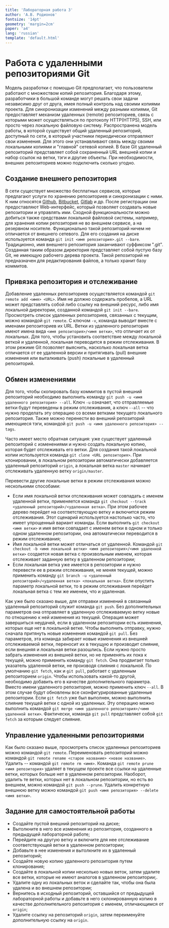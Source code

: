 ```yaml
---
title: 'Лабораторная работа 3'
author: 'А.В. Родионов'
fontsize: '14pt'
geometry: 'margin=2cm'
paper: 'a4'
lang: 'russian'
template: 'default.html'
---
```


# Работа с удаленными репозиториями Git

Модель разработки с помощью Git предполагает, что пользователи работают с множеством копий
репозитория. Благодаря этому, разработчики в большой команде могут решать свои задачи независимо
друг от друга, имея полный контроль над своими копиями проекта. Для синхронизации изменений между
разными копиями, Git предоставляет механизм удаленных (remote) репозиториев, связь с которыми может
осуществляться по протоколу HTTP(HTTPS), SSH, или просто через локальную файловую систему.
Распространена модель работы, в которой существует общий удаленный репозиторий,
доступный по сети, в который участники периодически отправляют свои изменения. Для этого они
устанавливают связь между своими локальными копиями и "главной" сетевой копией. В базе Git удаленный
репозиторий представляет собой сохраненный URL внешней копии и набор ссылок на ветки, тэги и другие
объекты. При необходимости, внешних репозиториев можно подключить сколько угодно.

## Создание внешнего репозитория

В сети существует множество бесплатных сервисов, которые предлагают услуги по хранению репозиториев
и синхронизации с ними. К ним относятся [Github](https://github.com),
[Bitbucket](https://bitbucket.org), [Gitlab](https://gitlab.com) и др. После регистрации они
предоставляют Web-интерфейс, который позволяет создавать новые репозитории и управлять ими. Сходной
функциональности можно добиться также средствами локальной файловой системы, например, для хранения
копии репозитория не во внешнем сервисе, а на резервном носителе. Функционально такой репозиторий
ничем не отличается от внешнего сетевого. Для его создания на диске используется команда `git init
<имя репозитория>.git --bare`. Традиционно, имя внешнего репозитория заканчивают суффиксом ".git".
Созданная таким образом директория представляет собой пустую базу Git, не имеющую рабочего дерева
проекта. Такой репозиторий не предназначен для редактирования файлов, а только хранит базу коммитов.

## Привязка репозитория и отслеживание

Добавление удаленных репозиториев осуществляется командой `git remote add <имя> <URL>`. Имя не
должно содержать пробелов, а URL может представлять собой либо ссылку на внешний ресурс, либо имя
локальной директории, созданной командой `git init --bare`. Просмотреть список удаленных
репозиториев, связанных с текущим, можно командой `git remote`. С ключом `-v`, команда выводит
вместе с именами репозиториев их URL. Ветки из удаленного репозитория имеют имена вида `<имя
репозитория>/<имя ветки>`, что отличает их от локальных. Для того, чтобы установить соответствие
между локальной веткой и удаленной, локальная переводится в режим отслеживания. В этом режиме Git
позволяет выяснить, насколько локальная ветка отличается от ее удаленной версии и притягивать (pull)
внешние изменения или выталкивать (push) локальные в удаленный репозиторий.

## Обмен изменениями

Для того, чтобы скопировать базу коммитов в пустой внешний репозиторий
необходимо выполнить команду `git push -u <имя удаленного репозитория> --all`. Ключ `-u` означает,
что отправляемые ветки будут переведены в режим отслеживания, а ключ `--all` -- что нужно проделать
эту операцию со всеми ветками текущего локального репозитория. Также можно перенести во внешний
репозиторий имеющиеся тэги, командой `git push -u <имя удаленного репозитория> --tags`.

Часто имеет место обратная ситуация: уже существует удаленный репозиторий с изменениями и нужно
создать локальную копию, которая будет отслеживать его ветки. Для создания такой локальной копии
используется команда `git clone <URL репозитория>`. При клонировании, в локальном репозитории
автоматически добавляется удаленный репозиторий `origin`, а локальная ветка `master` начинает
отслеживать удаленную ветку `origin/master`.

Перевести другие локальные ветки в режим отслеживания можно несколькими способами:

* Если имя локальной ветки отслеживания может совпадать с именем удаленной ветки, применяется
  команда `git checkout --track <удаленный репозиторий>/<удаленная ветка>`. При этом рабочее дерево
  перейдет на соответствующую ветку и включится режим отслеживания. Этот сценарий используется
  настолько часто, что имеет упрощенный вариант команды. Если выполнить `git checkout <имя ветки>` и
  имя ветки совпадает с именем ветки в одном и только одном удаленном репозитории, она автоматически
  переводится в режим отслеживания;
* Имя локальной ветки может отличаться от удаленной. Командой `git checkout -b <имя локальной ветки>
  <имя репозитория>/<имя удаленной ветки>` создается новая ветка с произвольным именем, которая
  отслеживает заданную ветку в удаленном репозитории;
* Если локальная ветка уже имеется в репозитории и нужно перевести ее в режим отслеживания, не меняя
  текущей, можно применить команду `git branch -u <удаленный репозиторий>/<удаленная ветка>
  <локальная ветка>`. Если опустить параметр локальной ветки, то в режим отслеживания перейдет
  локальная ветка с тем же именем, что и удаленная.

Как уже было сказано выше, для отправки изменений в связанный удаленный репозиторий служит команда
`git push`. Без дополнительных параметров она отправляет в удаленную отслеживаемую ветку новые по
отношению к ней изменения из текущей. Операция может завершиться неудачей, если в удаленном
репозитории есть изменения, которых еще нет в локальной ветке. Чтобы выполнить отправку, нужно
сначала притянуть новые изменения командой `git pull`. Без параметров, эта команда забирает новые
изменения из внешней отслеживаемой ветки, переносит их в текущую и производит слияние, если внешняя
и локальная ветки разошлись. Если нужно просто забрать изменения из внешней ветки, но не применять
их пока к текущей, можно применить команду `git fetch`. Она продвигает только указатель удаленной
ветки, не производя слияния с локальной. По умолчанию `git fetch`, как и `git pull`, работает с
удаленным репозиторием `origin`. Чтобы использовать какой-то другой, необходимо добавить его в
качестве дополнительного параметра. Вместо имени удаленного репозитория, можно применить ключ
`--all`. В этом случае будут обновлены все сконфигурированные удаленные репозитории. Если `git
fetch` уже был выполнен, можно выполнить слияние текущей ветки с одной из удаленных. Эту операцию
можно выполнить командой `git merge <имя удаленного репозитория>/<имя удаленной ветки>`. Фактически,
команда `git pull` представляет собой `git fetch` за которым следует слияние.

## Управление удаленными репозиториями

Как было сказано выше, просмотреть список удаленных репозиториев можно командой `git remote`.
Переименовать репозиторий можно командой `git remote rename <старое название> <новое название>`.
Удалить -- командой `git remote rm <имя>`. Команда `git remote prune <имя репозитория>` удаляет в
текущем проекте все ссылки на удаленные ветки, которых больше нет в удаленном репозитории. Наоборот,
удалить те ветки, которых нет в локальном репозитории, но есть во внешнем, можно командой `git push
--prune`. Удалить конкретную внешнюю ветку можно командой `git push <имя репозитория> --delete <имя
ветки>`.


## Задание для самостоятельной работы

* Создайте пустой внешний репозиторий на диске;
* Вытолкните в него все изменения из репозитория, созданного в предыдущей лабораторной работе;
* Перейдите на другую ветку и включите для нее отслеживание соответствующей ветки в удаленном
  репозитории;
* Добавьте в нее изменения и вытолкните их в удаленный репозиторий;
* Создайте новую копию удаленного репозитория путем клонирования;
* Создайте в локальной копии несколько новых веток, затем удалите все ветки, которые не имеют
  аналогов в удаленном репозитории;.
* Удалите одну из локальных веток и сделайте так, чтобы она была удалена и во внешнем репозитории;
* Вернитесь в исходный репозиторий, оставшийся от предыдущей лабораторной работы и добавьте в него
  склонированную копию в качестве дополнительного репозитория с именем, отличающимся от `origin`;
* Удалите ссылку на репозиторий `origin`, затем переименуйте дополнительную ссылку на `origin`.
